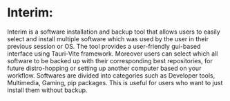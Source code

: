 # Interim:
Interim is a software installation and backup tool that allows users to easily select and install multiple software which was used by the user in their previous session or OS. The tool provides a user-friendly gui-based interface using Tauri-Vite framework. Moreover users can select which all software to be backed up with their corresponding best repositories, for future distro-hopping or setting up another computer based on your workflow. 
Softwares are divided into categories such as Developer tools, Multimedia, Gaming, pip packages. This is useful for users who want to just install them without backup.
